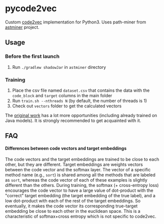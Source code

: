 # pycode2vec

Custom [code2vec](https://github.com/tech-srl/code2vec) implementation for Python3. Uses path-miner from [astminer](https://github.com/JetBrains-Research/astminer) project.

## Usage

### Before the first launch

1. Run `./gradlew shadowJar` in `astminer` directory 

### Training

1. Place the csv file named `dataset.csv` that contains the data with the `code_block` and `target` columns in the main folder
2. Run `train.sh --nthreads N` (by default, the number of threads is 1)
3. Check out `vectors` folder to get the calculated vectors

[comment]: <> (where `01` is a dataset name assigned in `train.sh`. Rename DATASET_NAME variable there, if you want to run `preprocess.py` for new data keeping)

The [original work](https://github.com/tech-srl/code2vec) has a lot more opportunities (including already trained on Java models). It is strongly recommended to get acquainted with it.

## FAQ

#### Differences between code vectors and target embeddings

The code vectors and the target embeddings are trained to be close to each other, but they are different. Target embeddings are weights vectors between the code vector and the softmax layer. The vector of a specific method name (e.g., `sort`) is shared among all the methods that are labeled as `sort`, whereas the code vector of each of these examples is slightly different than the others. During training, the softmax (+ cross-entropy loss) encourages the code vector to have a large value of dot-product with the "correct" target embedding (the target embedding of the true label), and a low dot-product with each of the rest of the target embeddings. So eventually, it makes the code vector its corresponding true-target embedding be close to each other in the euclidean space. This is a characteristic of softmax+cross entropy which is not specific to code2vec.

